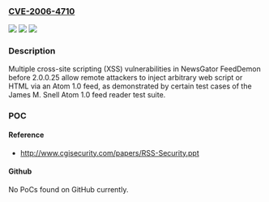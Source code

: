 ### [CVE-2006-4710](https://cve.mitre.org/cgi-bin/cvename.cgi?name=CVE-2006-4710)
![](https://img.shields.io/static/v1?label=Product&message=n%2Fa&color=blue)
![](https://img.shields.io/static/v1?label=Version&message=n%2Fa&color=blue)
![](https://img.shields.io/static/v1?label=Vulnerability&message=n%2Fa&color=brighgreen)

### Description

Multiple cross-site scripting (XSS) vulnerabilities in NewsGator FeedDemon before 2.0.0.25 allow remote attackers to inject arbitrary web script or HTML via an Atom 1.0 feed, as demonstrated by certain test cases of the James M. Snell Atom 1.0 feed reader test suite.

### POC

#### Reference
- http://www.cgisecurity.com/papers/RSS-Security.ppt

#### Github
No PoCs found on GitHub currently.

